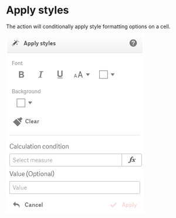 # Apply styles

The action will conditionally apply style formatting options on a cell.

![](../.gitbook/assets/applystylesaction.png)


